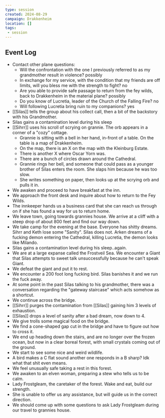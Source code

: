 ```yaml
---
type: session
created: 2024-08-29
campaign: Drakkenheim
location: []
tags:
 - session
---
```


## Event Log

- Contact other plane questions:
	- Will the confrontation with the one I previously referred to as my grandmother result in violence? possibly
	- In exchange for my service, with the condition that my friends are off limits, will you bless me with the strength to fight? no
	- Are you able to provide safe passage to return from the fey wilds, back to Drakkenheim in the material plane? possibly
	- Do you know of Lucretia, leader of the Church of the Falling Fire? no
	- Will following Lucretia bring ruin to my companions? yes
- [[Silas]] tells the group about his collect call, then a bit of the backstory with his Grandmother.
- Silas gains a contamination level during his sleep
- [[Sihrr]] uses his scroll of scrying on grannie. The orb appears in a corner of a "cozy" cottage.
	- Grannie is sitting with a bell in her hand, in-front of a table. On the table is a map of Drakkenheim.
	- On the map, there is an X on the map with the Kleinburg Estate.
	- There is another X where Oscar Yorn was.
	- There are a bunch of circles drawn around the Cathedral.
	- Grannie rings her bell, and someone that could pass as a younger brother of Silas enters the room. She slaps him because he was too slow.
	- She writes something on paper, then looks up at the scrying orb and pulls it in.
- We awaken and proceed to have breakfast at the inn.
- We approach the front desk and inquire about how to return to the Fey Wilds.
- The innkeeper hands us a business card that she can reach us through on if she has found a way for us to return home.
- We leave town, going towards grannies house. We arrive at a cliff with a steep drop of about 800 feet and find our way down.
- We take camp for the evening at the base. Everyone has shitty dreams. Sihrr and Keth lose some "Sanity". Silas does not. Arken dreams of a fucking demon entering the Cathedral, killing Lucretia, the demon looks like Milando.
- Silas gains a contamination level during his sleep..again.
- We are at a large expanse called the Frostveil Sea. We encounter a Giant that Silas attempts to sweet talk unsuccessfully because he can't speak Giant.
- We defeat the giant and put it to rest.
- We encounter a 200 foot long fucking bird. Silas banishes it and we run the fuck away.
- At some point in the past Silas talking to his grandmother, there was a conversation regarding the "gateway staircase" which acts somehow as a shortcut. 
- We continue across the bridge.
- [[Sihrr]] purges the contamination from [[Silas]] gaining him 3 levels of exhaustion.
- [[Silas]] drops a level of sanity after a bad dream, now down to 4.
- We give trolls some magical food on the bridge.
- We find a cone-shaped gap cut in the bridge and have to figure out how to cross it.
- We end up heading down the stairs, and are no longer over the frozen ocean, but now in a clear boreal forest, with small crystals coming out of the ground.
- We start to see some nice and weird wildlife.
- A bird makes a C flat sound another one responds in a B sharp? Idk what that shit even means.
- We feel unusually safe taking a rest in this forest.
- We awaken to an elven woman, preparing a stew who tells us to be calm.
- Lady Frostgleam, the caretaker of the forest. Wake and eat, build our strength.
- She is unable to offer us any assistance, but will guide us in the correct direction.
- We should come up with some questions to ask Lady Frostgleam during our travel to grannies house.